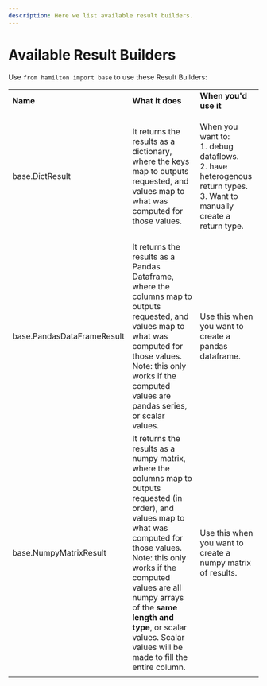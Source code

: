 ```yaml
---
description: Here we list available result builders.
---
```


# Available Result Builders

Use `from hamilton import base` to use these Result Builders:

|                            |                                                                                                                                                                                                                                                                                                                                   |                                                                                                                                    |
| -------------------------- | --------------------------------------------------------------------------------------------------------------------------------------------------------------------------------------------------------------------------------------------------------------------------------------------------------------------------------- | ---------------------------------------------------------------------------------------------------------------------------------- |
| **Name**                   | **What it does**                                                                                                                                                                                                                                                                                                                  | **When you'd use it**                                                                                                              |
| <p>base.DictResult<br></p> | It returns the results as a dictionary, where the keys map to outputs requested, and values map to what was computed for those values.                                                                                                                                                                                            | <p>When you want to:<br>1. debug dataflows.<br>2. have heterogenous return types.<br>3. Want to manually create a return type.</p> |
| base.PandasDataFrameResult | It returns the results as a Pandas Dataframe, where the columns map to outputs requested, and values map to what was computed for those values. Note: this only works if the computed values are pandas series, or scalar values.                                                                                                 | Use this when you want to create a pandas dataframe.                                                                               |
| base.NumpyMatrixResult     | It returns the results as a numpy matrix, where the columns map to outputs requested (in order), and values map to what was computed for those values. Note: this only works if the computed values are all numpy arrays of the **same length and type**, or scalar values. Scalar values will be made to fill the entire column. | Use this when you want to create a numpy matrix of results.                                                                        |
|                            |                                                                                                                                                                                                                                                                                                                                   |                                                                                                                                    |

